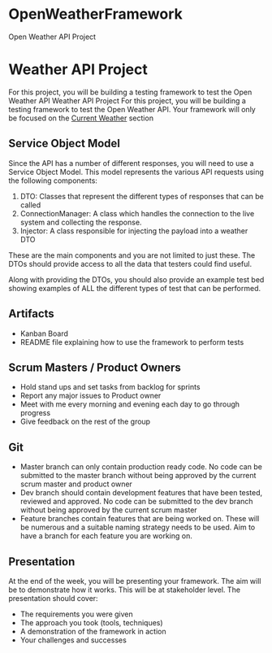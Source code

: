 # OpenWeatherFramework

Open Weather API Project

 
# Weather API Project
For this project, you will be building a testing framework to test the Open Weather API Weather API Project
For this project, you will be building a testing framework to test the Open Weather API. Your framework will only be focused on the [Current Weather](https://openweathermap.org/current) section 
 
## Service Object Model
Since the API has a number of different responses, you will need to use a Service Object Model. This model represents the various API requests using the following components:
 
1. DTO: Classes that represent the different types of responses that can be called
2. ConnectionManager: A class which handles the connection to the live system and collecting the response. 
3. Injector: A class responsible for injecting the payload into a weather DTO
 
These are the main components and you are not limited to just these. The DTOs should provide access to all the data that testers could find useful. 
 
Along with providing the DTOs, you should also provide an example test bed showing examples of ALL the different types of test that can be performed.
 
## Artifacts 
- Kanban Board
- README file explaining how to use the framework to perform tests
 
## Scrum Masters / Product Owners
- Hold stand ups and set tasks from backlog for sprints
- Report any major issues to Product owner
- Meet with me every morning and evening each day to go through progress
- Give feedback on the rest of the group
 
## Git
- Master branch can only contain production ready code. No code can be submitted to the master branch without being approved by the current scrum master and product owner
- Dev branch should contain development features that have been tested, reviewed and approved. No code can be submitted to the dev branch without being approved by the current scrum master
- Feature branches contain features that are being worked on. These will be numerous and a suitable naming strategy needs to be used. Aim to have a branch for each feature you are working on.
 
## Presentation
At the end of the week, you will be presenting your framework. The aim will be to demonstrate how it works. This will be at stakeholder level. The presentation should cover:
- The requirements you were given
- The approach you took (tools, techniques)
- A demonstration of the framework in action
- Your challenges and successes
